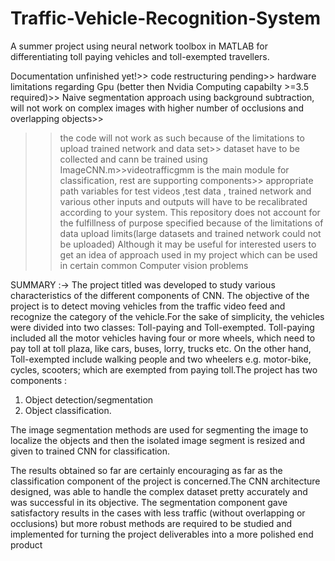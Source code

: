 # Traffic-Vehicle-Recognition-System
A summer project using neural network toolbox in MATLAB for differentiating toll paying vehicles and toll-exempted travellers.  


Documentation unfinished yet!>>
code restructuring pending>>
hardware limitations regarding Gpu (better then Nvidia Computing capabilty >=3.5 required)>>
Naive segmentation approach using background subtraction, will not work on complex images with higher number of occlusions and overlapping objects>>
>>the code will not work as such because of the limitations to upload trained network and data set>> dataset have to be collected and cann be trained using ImageCNN.m>>videotrafficgmm is the main module for classification, rest are supporting components>>
appropriate path variables for test videos ,test data , trained network and various other inputs and outputs will have to be recalibrated according to your system.
>>This repository does not account for the fulfillness of purpose specified because of the limitations of data upload limits(large datasets and trained network could not be uploaded) Although it may be useful for interested users to get an idea of approach used in my project which can be used in certain common Computer vision problems  

SUMMARY :->
The project titled was developed to study various characteristics of the different components of CNN. The objective of the project is to detect moving vehicles from the traffic video feed and recognize the category of the vehicle.For the sake of simplicity, the vehicles were divided into two classes: Toll-paying and Toll-exempted. Toll-paying included all the motor vehicles having four or more wheels, which need to pay toll at toll plaza, like cars, buses, lorry, trucks etc. On the other hand, Toll-exempted include walking people and two wheelers e.g. motor-bike, cycles, scooters; which are exempted from paying toll.The project has two components : 
1. Object detection/segmentation 
2. Object classification.

The image segmentation methods are used for segmenting the image to localize the objects and then the isolated image segment is resized and given to trained CNN for classification.

The results obtained so far are certainly encouraging as far as the classification component of the project is concerned.The CNN architecture designed, was able to handle the complex dataset pretty accurately and was successful in its objective. The segmentation component gave satisfactory results in the cases with less traffic (without overlapping or occlusions) but more robust methods are required to be studied and implemented for turning the project deliverables into a more polished end product
